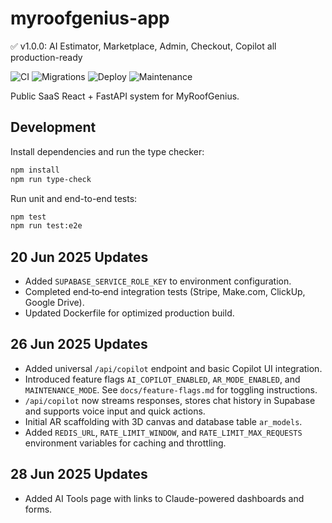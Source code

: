 # myroofgenius-app

✅ v1.0.0: AI Estimator, Marketplace, Admin, Checkout, Copilot all production-ready

![CI](https://img.shields.io/github/actions/workflow/status/mwwoodworth/myroofgenius-app/ci.yml?branch=main)&nbsp;![Migrations](https://img.shields.io/github/actions/workflow/status/mwwoodworth/myroofgenius-app/migrate.yml?branch=main)&nbsp;![Deploy](https://img.shields.io/github/actions/workflow/status/mwwoodworth/myroofgenius-app/deploy.yml?branch=main)&nbsp;![Maintenance](https://img.shields.io/github/actions/workflow/status/mwwoodworth/myroofgenius-app/maintenance.yml?branch=main)

Public SaaS React + FastAPI system for MyRoofGenius.

## Development

Install dependencies and run the type checker:

```bash
npm install
npm run type-check
```

Run unit and end-to-end tests:

```bash
npm test
npm run test:e2e
```

## 20 Jun 2025 Updates

- Added `SUPABASE_SERVICE_ROLE_KEY` to environment configuration.
- Completed end‑to‑end integration tests (Stripe, Make.com, ClickUp, Google Drive).
- Updated Dockerfile for optimized production build.

## 26 Jun 2025 Updates

- Added universal `/api/copilot` endpoint and basic Copilot UI integration.
- Introduced feature flags `AI_COPILOT_ENABLED`, `AR_MODE_ENABLED`, and `MAINTENANCE_MODE`.
  See `docs/feature-flags.md` for toggling instructions.
- `/api/copilot` now streams responses, stores chat history in Supabase and
  supports voice input and quick actions.
- Initial AR scaffolding with 3D canvas and database table `ar_models`.
- Added `REDIS_URL`, `RATE_LIMIT_WINDOW`, and `RATE_LIMIT_MAX_REQUESTS` environment variables for caching and throttling.

## 28 Jun 2025 Updates

- Added AI Tools page with links to Claude-powered dashboards and forms.
